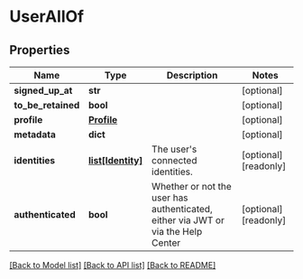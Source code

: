 # UserAllOf

## Properties
Name | Type | Description | Notes
------------ | ------------- | ------------- | -------------
**signed_up_at** | **str** |  | [optional] 
**to_be_retained** | **bool** |  | [optional] 
**profile** | [**Profile**](Profile.md) |  | [optional] 
**metadata** | **dict** |  | [optional] 
**identities** | [**list[Identity]**](Identity.md) | The user&#39;s connected identities. | [optional] [readonly] 
**authenticated** | **bool** | Whether or not the user has authenticated, either via JWT or via the Help Center | [optional] [readonly] 

[[Back to Model list]](../README.md#documentation-for-models) [[Back to API list]](../README.md#documentation-for-api-endpoints) [[Back to README]](../README.md)


